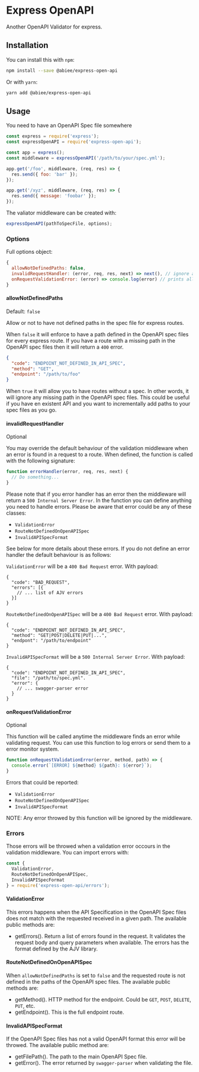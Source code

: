 # Express OpenAPI
Another OpenAPI Validator for express.

## Installation
You can install this with `npm`:

```sh
npm install --save @abiee/express-open-api
```

Or with `yarn`:

```sh
yarn add @abiee/express-open-api
```

## Usage
You need to have an OpenAPI Spec file somewhere

```javascript
const express = require('express');
const expressOpenAPI = require('express-open-api');

const app = express();
const middleware = expressOpenAPI('/path/to/your/spec.yml');

app.get('/foo', middleware, (req, res) => {
  res.send({ foo: 'bar' });
});

app.get('/xyz', middleware, (req, res) => {
  res.send({ message: 'foobar' });
});
```

The valiator middleware can be created with:

```javascript
expressOpenAPI(pathToSpecFile, options);
```

### Options
Full options object:

```javascript
{
  allowNotDefinedPaths: false,
  invalidRequestHandler: (error, req, res, next) => next(), // ignore all validation errors
  onRequestValidationError: (error) => console.log(error) // prints all errors
}
```

#### allowNotDefinedPaths
Default: `false`

Allow or not to have not defined paths in the spec file for express routes.

When `false` it will enforce to have a path defined in the OpenAPI spec files for every express route. If you have a route with a missing path in the OpenAPI spec files then it will return a `400` error.

```json
{
  "code": "ENDPOINT_NOT_DEFINED_IN_API_SPEC",
  "method": "GET",
  "endpoint": "/path/to/foo"
}
```

When `true` it will allow you to have routes without a spec. In other words, it will ignore any missing path in the OpenAPI spec files. This could be useful if you have en existent API and you want to incrementally add paths to your spec files as you go.

#### invalidRequestHandler
Optional

You may override the default behaviour of the validation middleware when an error is found in a request to a route. When defined, the function is called with the following signature:

```javascript
function errorHandler(error, req, res, next) {
  // Do something...
}
```
Please note that if you error handler has an error then the middleware will return a `500 Internal Server Error`. In the function you can define anything you need to handle errors. Please be aware that error could be any of these classes:

 * `ValidationError`
 * `RouteNotDefinedOnOpenAPISpec`
 * `InvalidAPISpecFormat`

See below for more details about these errors. If you do not define an error handler the default behaviour is as follows:

`ValidationError` will be a `400 Bad Request` error. With payload:

```
{
  "code": "BAD_REQUEST",
  "errors": [{
    // ... list of AJV errors
  }]
}
```

`RouteNotDefinedOnOpenAPISpec` will be a `400 Bad Request` error. With payload:

```
{
  "code": "ENDPOINT_NOT_DEFINED_IN_API_SPEC",
  "method": "GET|POST|DELETE|PUT|...",
  "endpont": "/path/to/endpoint"
}
```

`InvalidAPISpecFormat` will be a `500 Internal Server Error`. With payload:

```
{
  "code": "ENDPOINT_NOT_DEFINED_IN_API_SPEC",
  "file": "/path/to/spec.yml".
  "error": {
    // ... swagger-parser error
  }
}
```

#### onRequestValidationError
Optional

This function will be called anytime the middleware finds an error while validating request. You can use this function to log errors or send them to a error monitor system.

```javascript
function onRequestValidationError(error, method, path) => {
  console.error(`[ERROR] ${method} ${path}: ${error}`);
}
```

Errors that could be reported:

 * `ValidationError`
 * `RouteNotDefinedOnOpenAPISpec`
 * `InvalidAPISpecFormat`

NOTE: Any error throwed by this function will be ignored by the middleware.

### Errors
Those errors will be throwed when a validation error occours in the validation middleware. You can import errors with:

```javascript
const {
  ValidationError,
  RouteNotDefinedOnOpenAPISpec,
  InvalidAPISpecFormat
} = require('express-open-api/errors');
```

#### ValidationError
This errors happens when the API Specification in the OpenAPI Spec files does not match with the requested received in a given path. The available public methods are:

 * getErrors(). Return a list of errors found in the request. It validates the request body and query parameters when available. The errors has the format defined by the AJV library.

#### RouteNotDefinedOnOpenAPISpec
When `allowNotDefinedPaths` is set to `false` and the requested route is not defined in the paths of the OpenAPI spec files. The available public methods are:

 * getMethod(). HTTP method for the endpoint. Could be `GET`, `POST`, `DELETE`, `PUT`, etc.
 * getEndpoint(). This is the full endpoint route.

#### InvalidAPISpecFormat
If the OpenAPI Spec files has not a valid OpenAPI format this error will be throwed. The available public method are:

 * getFilePath(). The path to the main OpenAPI Spec file.
 * getError(). The error returned by `swagger-parser` when validating the file.
